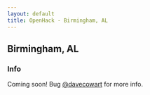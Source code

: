 ```yaml
---
layout: default
title: OpenHack - Birmingham, AL
---
```


## Birmingham, AL

### Info

Coming soon! Bug [@davecowart](http://github.com/davecowart) for more info.
